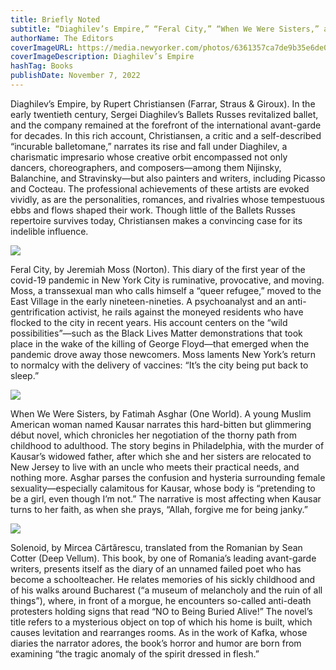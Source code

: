 ```yaml
---
title: Briefly Noted
subtitle: “Diaghilev’s Empire,” “Feral City,” “When We Were Sisters,” and “Solenoid.”
authorName: The Editors
coverImageURL: https://media.newyorker.com/photos/6361357ca7de9b35e6de036c/master/w_1600,c_limit/221114_r41339web.jpg
coverImageDescription: Diaghilev’s Empire
hashTag: Books
publishDate: November 7, 2022
---
```


Diaghilev’s Empire, by Rupert Christiansen (Farrar, Straus & Giroux). In the early twentieth century, Sergei Diaghilev’s Ballets Russes revitalized ballet, and the company remained at the forefront of the international avant-garde for decades. In this rich account, Christiansen, a critic and a self-described “incurable balletomane,” narrates its rise and fall under Diaghilev, a charismatic impresario whose creative orbit encompassed not only dancers, choreographers, and composers—among them Nijinsky, Balanchine, and Stravinsky—but also painters and writers, including Picasso and Cocteau. The professional achievements of these artists are evoked vividly, as are the personalities, romances, and rivalries whose tempestuous ebbs and flows shaped their work. Though little of the Ballets Russes repertoire survives today, Christiansen makes a convincing case for its indelible influence.

![](https://media.newyorker.com/photos/6361357dd35577fe8efae7dd/master/w_1600,c_limit/221114_r41340web.jpg)

Feral City, by Jeremiah Moss (Norton). This diary of the first year of the covid-19 pandemic in New York City is ruminative, provocative, and moving. Moss, a transsexual man who calls himself a “queer refugee,” moved to the East Village in the early nineteen-nineties. A psychoanalyst and an anti-gentrification activist, he rails against the moneyed residents who have flocked to the city in recent years. His account centers on the “wild possibilities”—such as the Black Lives Matter demonstrations that took place in the wake of the killing of George Floyd—that emerged when the pandemic drove away those newcomers. Moss laments New York’s return to normalcy with the delivery of vaccines: “It’s the city being put back to sleep.”

![](https://media.newyorker.com/photos/6361357d6f5229580f732b1b/master/w_1600,c_limit/221114_r41341web.jpg)

When We Were Sisters, by Fatimah Asghar (One World). A young Muslim American woman named Kausar narrates this hard-bitten but glimmering début novel, which chronicles her negotiation of the thorny path from childhood to adulthood. The story begins in Philadelphia, with the murder of Kausar’s widowed father, after which she and her sisters are relocated to New Jersey to live with an uncle who meets their practical needs, and nothing more. Asghar parses the confusion and hysteria surrounding female sexuality—especially calamitous for Kausar, whose body is “pretending to be a girl, even though I’m not.” The narrative is most affecting when Kausar turns to her faith, as when she prays, “Allah, forgive me for being janky.”

![](https://media.newyorker.com/photos/6361357d59f5ad8f7d4ec3a1/master/w_1600,c_limit/221114_r41342web.jpg)

Solenoid, by Mircea Cărtărescu, translated from the Romanian by Sean Cotter (Deep Vellum). This book, by one of Romania’s leading avant-garde writers, presents itself as the diary of an unnamed failed poet who has become a schoolteacher. He relates memories of his sickly childhood and of his walks around Bucharest (“a museum of melancholy and the ruin of all things”), where, in front of a morgue, he encounters so-called anti-death protesters holding signs that read “NO to Being Buried Alive!” The novel’s title refers to a mysterious object on top of which his home is built, which causes levitation and rearranges rooms. As in the work of Kafka, whose diaries the narrator adores, the book’s horror and humor are born from examining “the tragic anomaly of the spirit dressed in flesh.”